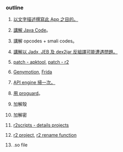 ### outline

01. [以文字描述撰寫此 App 之目的。](https://github.com/18z/apk-re-forfun/blob/master/02/01.md)

02. [講解 Java Code](https://github.com/18z/apk-re-forfun/blob/master/02/02.md)。

03. 講解 opcodes + smali codes。

04. [講解以 Jadx, JEB 及 dex2jar 反組譯可能遭遇問題。](https://github.com/18z/re-env/blob/master/reports/candy_corn/roadmap.md)

05. [patch - apktool](https://github.com/18z/apk-re-forfun/blob/master/02/apktool.md), [patch - r2](https://github.com/18z/apk-re-forfun/blob/master/02/patch.md)

06. [Genymotion](https://github.com/18z/apk-re-forfun/blob/master/02/genymotion.md), [Frida](https://github.com/18z/apk-re-forfun/blob/master/02/frida.md)

07. [API engine 掃一次。](https://github.com/18z/apk-re-forfun/blob/master/02/api-engine.md)

08. [用 proguard](https://github.com/18z/apk-re-forfun/blob/master/02/proguard.md)。

09. 加解殼

10. 加解密

11. [r2scripts - details projects](http://going.no.where)

12. [r2 project](https://github.com/18z/apk-re-forfun/blob/master/02/r2project.md), [r2 rename function](https://github.com/18z/apk-re-forfun/blob/master/02/rename-function.md)
    
13. .so file
